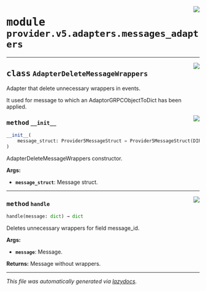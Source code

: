 <!-- markdownlint-disable -->

<a href="../../th2_data_services/provider/v5/adapters/messages_adapters.py#L0"><img align="right" style="float:right;" src="https://img.shields.io/badge/-source-cccccc?style=flat-square"></a>

# <kbd>module</kbd> `provider.v5.adapters.messages_adapters`






---

<a href="../../th2_data_services/provider/v5/adapters/messages_adapters.py#L5"><img align="right" style="float:right;" src="https://img.shields.io/badge/-source-cccccc?style=flat-square"></a>

## <kbd>class</kbd> `AdapterDeleteMessageWrappers`
Adapter that delete unnecessary wrappers in events. 

It used for message to which an AdaptorGRPCObjectToDict has been applied. 

<a href="../../th2_data_services/provider/v5/adapters/messages_adapters.py#L11"><img align="right" style="float:right;" src="https://img.shields.io/badge/-source-cccccc?style=flat-square"></a>

### <kbd>method</kbd> `__init__`

```python
__init__(
    message_struct: Provider5MessageStruct = Provider5MessageStruct(DIRECTION='direction', SESSION_ID='sessionId', MESSAGE_TYPE='messageType', CONNECTION_ID='connectionId', SESSION_ALIAS='sessionAlias', SUBSEQUENCE='subsequence', SEQUENCE='sequence', TIMESTAMP='timestamp', BODY='body', BODY_BASE64='bodyBase64', TYPE='type', MESSAGE_ID='messageId', ATTACHED_EVENT_IDS='attachedEventIds')
)
```

AdapterDeleteMessageWrappers constructor. 



**Args:**
 
 - <b>`message_struct`</b>:  Message struct. 




---

<a href="../../th2_data_services/provider/v5/adapters/messages_adapters.py#L19"><img align="right" style="float:right;" src="https://img.shields.io/badge/-source-cccccc?style=flat-square"></a>

### <kbd>method</kbd> `handle`

```python
handle(message: dict) → dict
```

Deletes unnecessary wrappers for field message_id. 



**Args:**
 
 - <b>`message`</b>:  Message. 



**Returns:**
 Message without wrappers. 




---

_This file was automatically generated via [lazydocs](https://github.com/ml-tooling/lazydocs)._
